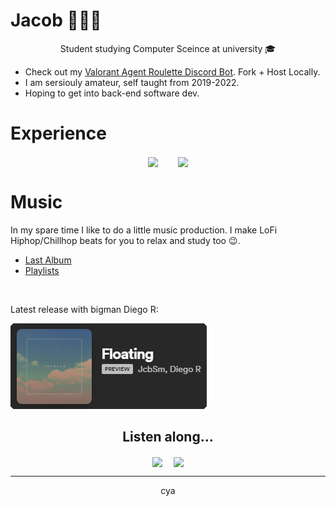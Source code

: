 # Jacob 👨🏻‍🦰

<p align="center">
Student studying Computer Sceince at university 🎓
</p>

- Check out my [Valorant Agent Roulette Discord Bot](https://github.com/JcbSm/Valorant-Agent-Roulette-Discord-Bot). Fork + Host Locally.
- I am sersiouly amateur, self taught from 2019-2022.
- Hoping to get into back-end software dev.

# Experience
<p align="center">
  <img align="center" src="https://github-readme-stats.vercel.app/api/top-langs/?username=JcbSm&theme=highcontrast&hide=procfile&bg_color=212121&hide_border=true&title_color=1ed760" />  
  <img align="center" src="https://github-readme-stats.vercel.app/api?username=JcbSm&theme=highcontrast&show_icons=true&hide=stars,prs,issues&count_private=true&bg_color=212121&hide_border=true&title_color=1ed760&icon_color=1ed760" />
</p>

# Music
In my spare time I like to do a little music production. I make LoFi Hiphop/Chillhop beats for you to relax and study too 😉.
- [Last Album](https://open.spotify.com/album/1Q3JqUpZrMBdgjAAWe0zLT?si=fd538aa91b6e4627)
- [Playlists](https://open.spotify.com/user/xxbn8bpuav09f9vhylfs6fefi/playlists)
</br>

Latest release with bigman Diego R:
  

<a href="https://open.spotify.com/album/3hDkddqyhgLC9mZM1d6YF5?si=OHcPI5GXQFGIzs0llAna9Q">
  <img src="./src/floating.png" alt="Floating - JcbSm" />
</a>

<h2 align="center">Listen along...</h2>

<p align="center">
  <img align="center" src="https://spotify-recently-played-readme.vercel.app/api?user=xxbn8bpuav09f9vhylfs6fefi&width=500&unique=true&count=5" /> 
  <img align="center" src="https://spotify-github-profile.vercel.app/api/view?uid=xxbn8bpuav09f9vhylfs6fefi&cover_image=true&theme=default&show_offline=true&background_color=212121&bar_color=53b14f&bar_color_cover=true](https://spotify-github-profile.vercel.app/api/view?uid=xxbn8bpuav09f9vhylfs6fefi&cover_image=true&theme=default&show_offline=true&background_color=212121&bar_color=53b14f&bar_color_cover=true" />
 </p>

---

<p align="center">cya</p>
